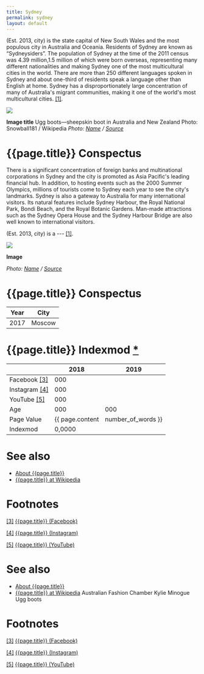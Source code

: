 ```yaml
---
title: Sydney
permalink: sydney
layout: default
---
```


(Est. 2013, city) is the state capital of New South Wales and the most populous city in Australia and Oceania. Residents of Sydney are known as “Sydneysiders”. The population of Sydney at the time of the 2011 census was 4.39 million,1.5 million of which were born overseas, representing many different nationalities and making Sydney one of the most multicultural cities in the world. There are more than 250 different languages spoken in Sydney and about one-third of residents speak a language other than English at home. Sydney has a disproportionately large concentration of many of Australia's migrant communities, making it one of the world's most multicultural cities. <span id="a1">[\[1\]](#f1)</span>.

![](/encyclopedia/images/image-name.jpg)

**Image title**
Ugg boots—sheepskin boot in Australia and New Zealand
Photo: Snowball181 / Wikipedia
*Photo: [Name](index) / [Source](index)*

# {{page.title}} Conspectus

There is a significant concentration of foreign banks and multinational corporations in Sydney and the city is promoted as Asia Pacific's leading financial hub. In addition, to hosting events such as the 2000 Summer Olympics, millions of tourists come to Sydney each year to see the city's landmarks. Sydney is also a gateway to Australia for many international visitors. Its natural features include Sydney Harbour, the Royal National Park, Bondi Beach, and the Royal Botanic Gardens. Man-made attractions such as the Sydney Opera House and the Sydney Harbour Bridge are also well known to international visitors.

(Est. 2013, city) is a --- <span id="a1">[\[1\]](#f1)</span>.

![](/encyclopedia/images/{{page.permalink}}.jpg)

**Image**

*Photo: [Name](index) / [Source](index)*

# {{page.title}} Conspectus

|Year|City|
|-|-|
|2017|Moscow|

# {{page.title}} Indexmod [*](indexmod)

||2018|2019|
|-|-|-|
|Facebook <span id="a3">[\[3\]](#f3)</span>|000||
|Instagram <span id="a4">[\[4\]](#f4)</span>|000||
|YouTube <span id="a5">[\[5\]](#f5)</span>|000||
|Age|000|000|
|Page Value|{{ page.content | number_of_words }}||
|Indexmod|0,0000||

# See also

+ [About {{page.title}}](index)
+ [{{page.title}} at Wikipedia](index)

# Footnotes

[[3]](#a3) <span id="f3"></span> [{{page.title}} (Facebook)](index)

[[4]](#a4) <span id="f4"></span> [{{page.title}} (Instagram)](index)

[[5]](#a5) <span id="f5"></span> [{{page.title}} (YouTube)](index)


# See also

+ [About {{page.title}}](index)
+ [{{page.title}} at Wikipedia](index)
Australian Fashion Chamber
Kylie Minogue
Ugg boots

# Footnotes

[[3]](#a3) <span id="f3"></span> [{{page.title}} (Facebook)](index)

[[4]](#a4) <span id="f4"></span> [{{page.title}} (Instagram)](index)

[[5]](#a5) <span id="f5"></span> [{{page.title}} (YouTube)](index)
